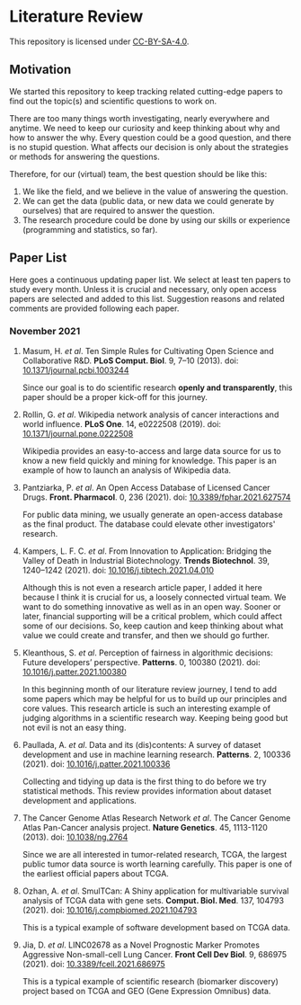 # Literature Review

This repository is licensed under [CC-BY-SA-4.0](LICENSE).

## Motivation

We started this repository to keep tracking related cutting-edge papers to find out the topic(s) and scientific questions to work on.

There are too many things worth investigating, nearly everywhere and anytime. We need to keep our curiosity and keep thinking about why and how to answer the why. Every question could be a good question, and there is no stupid question. What affects our decision is only about the strategies or methods for answering the questions.

Therefore, for our (virtual) team, the best question should be like this:

1. We like the field, and we believe in the value of answering the question.
2. We can get the data (public data, or new data we could generate by ourselves) that are required to answer the question.
3. The research procedure could be done by using our skills or experience (programming and statistics, so far).

## Paper List

Here goes a continuous updating paper list. We select at least ten papers to study every month. Unless it is crucial and necessary, only open access papers are selected and added to this list. Suggestion reasons and related comments are provided following each paper.

### November 2021

1. Masum, H. *et al*. Ten Simple Rules for Cultivating Open Science and Collaborative R&D. **PLoS Comput. Biol**. 9, 7–10 (2013). doi: [10.1371/journal.pcbi.1003244](https://doi.org/10.1371/journal.pcbi.1003244)

    Since our goal is to do scientific research **openly and transparently**, this paper should be a proper kick-off for this journey.

2. Rollin, G. *et al*. Wikipedia network analysis of cancer interactions and world influence. **PLoS One**. 14, e0222508 (2019). doi: [10.1371/journal.pone.0222508](https://doi.org/10.1371/journal.pone.0222508)

    Wikipedia provides an easy-to-access and large data source for us to know a new field quickly and mining for knowledge. This paper is an example of how to launch an analysis of Wikipedia data.

3. Pantziarka, P. *et al*. An Open Access Database of Licensed Cancer Drugs. **Front. Pharmacol**. 0, 236 (2021). doi: [10.3389/fphar.2021.627574](https://doi.org/10.3389/fphar.2021.627574)

    For public data mining, we usually generate an open-access database as the final product. The database could elevate other investigators' research.

4. Kampers, L. F. C. *et al*. From Innovation to Application: Bridging the Valley of Death in Industrial Biotechnology. **Trends Biotechnol**. 39, 1240–1242 (2021). doi: [10.1016/j.tibtech.2021.04.010](https://doi.org/10.1016/j.tibtech.2021.04.010)

    Although this is not even a research article paper, I added it here because I think it is crucial for us, a loosely connected virtual team. We want to do something innovative as well as in an open way. Sooner or later, financial supporting will be a critical problem, which could affect some of our decisions. So, keep caution and keep thinking about what value we could create and transfer, and then we should go further.

5. Kleanthous, S. *et al*. Perception of fairness in algorithmic decisions: Future developers’ perspective. **Patterns**. 0, 100380 (2021). doi: [10.1016/j.patter.2021.100380](https://doi.org/10.1016/j.patter.2021.100380)

    In this beginning month of our literature review journey, I tend to add some papers which may be helpful for us to build up our principles and core values. This research article is such an interesting example of judging algorithms in a scientific research way. Keeping being good but not evil is not an easy thing.

6. Paullada, A. *et al*. Data and its (dis)contents: A survey of dataset development and use in machine learning research. **Patterns**. 2, 100336 (2021). doi: [10.1016/j.patter.2021.100336](https://doi.org/10.1016/j.patter.2021.100336)

    Collecting and tidying up data is the first thing to do before we try statistical methods. This review provides information about dataset development and applications.

7. The Cancer Genome Atlas Research Network *et al*. The Cancer Genome Atlas Pan-Cancer analysis project. **Nature Genetics**. 45, 1113-1120 (2013). doi: [10.1038/ng.2764](https://doi.org/10.1038/ng.2764)

    Since we are all interested in tumor-related research, TCGA, the largest public tumor data source is worth learning carefully. This paper is one of the earliest official papers about TCGA.

8. Ozhan, A. *et al*. SmulTCan: A Shiny application for multivariable survival analysis of TCGA data with gene sets. **Comput. Biol. Med**. 137, 104793 (2021). doi: [10.1016/j.compbiomed.2021.104793](https://doi.org/10.1016/j.compbiomed.2021.104793)

    This is a typical example of software development based on TCGA data.

9. Jia, D. *et al*. LINC02678 as a Novel Prognostic Marker Promotes Aggressive Non-small-cell Lung Cancer. **Front Cell Dev Biol**. 9, 686975 (2021). doi: [10.3389/fcell.2021.686975](https://doi.org/10.3389/fcell.2021.686975)

    This is a typical example of scientific research (biomarker discovery) project based on TCGA and GEO (Gene Expression Omnibus) data.



